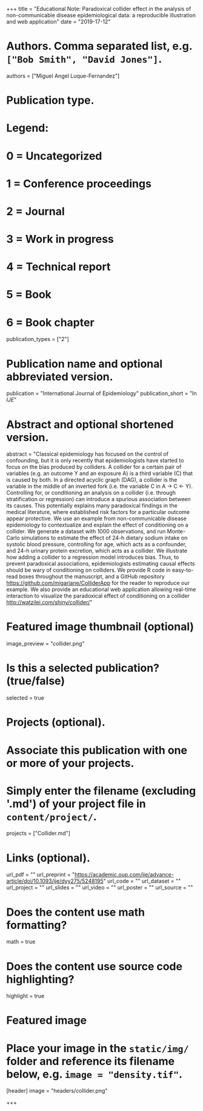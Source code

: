 +++
title = "Educational Note: Paradoxical collider effect in the analysis of non-communicable disease epidemiological data: a reproducible illustration and web application"
date = "2019-17-12"

# Authors. Comma separated list, e.g. `["Bob Smith", "David Jones"]`.
authors = ["Miguel Angel Luque-Fernandez"]

# Publication type.
# Legend:
# 0 = Uncategorized
# 1 = Conference proceedings
# 2 = Journal
# 3 = Work in progress
# 4 = Technical report
# 5 = Book
# 6 = Book chapter
publication_types = ["2"]

# Publication name and optional abbreviated version.
publication = "International Journal of Epidemiology"
publication_short = "In *IJE*"

# Abstract and optional shortened version.
abstract = "Classical epidemiology has focused on the control of confounding, but it is only recently that epidemiologists have started to focus on the bias produced by colliders. A collider for a certain pair of variables (e.g. an outcome Y and an exposure A) is a third variable (C) that is caused by both. In a directed acyclic graph (DAG), a collider is the variable in the middle of an inverted fork (i.e. the variable C in A → C ← Y). Controlling for, or conditioning an analysis on a collider (i.e. through stratification or regression) can introduce a spurious association between its causes. This potentially explains many paradoxical findings in the medical literature, where established risk factors for a particular outcome appear protective. We use an example from non-communicable disease epidemiology to contextualize and explain the effect of conditioning on a collider. We generate a dataset with 1000 observations, and run Monte-Carlo simulations to estimate the effect of 24-h dietary sodium intake on systolic blood pressure, controlling for age, which acts as a confounder, and 24-h urinary protein excretion, which acts as a collider. We illustrate how adding a collider to a regression model introduces bias. Thus, to prevent paradoxical associations, epidemiologists estimating causal effects should be wary of conditioning on colliders. We provide R code in easy-to-read boxes throughout the manuscript, and a GitHub repository https://github.com/migariane/ColliderApp for the reader to reproduce our example. We also provide an educational web application allowing real-time interaction to visualize the paradoxical effect of conditioning on a collider http://watzilei.com/shiny/collider/"
# Featured image thumbnail (optional)
image_preview = "collider.png"

# Is this a selected publication? (true/false)
selected = true

# Projects (optional).
#   Associate this publication with one or more of your projects.
#   Simply enter the filename (excluding '.md') of your project file in `content/project/`.
 projects = ["Collider.md"]

# Links (optional).
url_pdf = ""
url_preprint = "https://academic.oup.com/ije/advance-article/doi/10.1093/ije/dyy275/5248195"
url_code = ""
url_dataset = ""
url_project = ""
url_slides = ""
url_video = ""
url_poster = ""
url_source = ""

# Does the content use math formatting?
math = true

# Does the content use source code highlighting?
highlight = true

# Featured image
# Place your image in the `static/img/` folder and reference its filename below, e.g. `image = "density.tif"`.
[header]
image = "headers/collider.png"

+++

